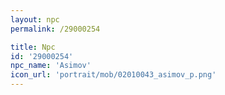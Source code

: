 ```yaml
---
layout: npc
permalink: /29000254

title: Npc
id: '29000254'
npc_name: 'Asimov'
icon_url: 'portrait/mob/02010043_asimov_p.png'
---
```

